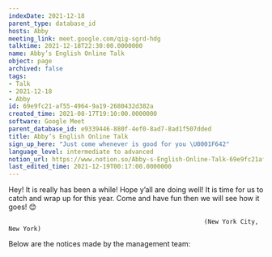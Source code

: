 ```yaml
---
indexDate: 2021-12-18
parent_type: database_id
hosts: Abby
meeting_link: meet.google.com/qig-sgrd-hdg
talktime: 2021-12-18T22:30:00.0000000
name: Abby’s English Online Talk
object: page
archived: false
tags:
- Talk
- 2021-12-18
- Abby
id: 69e9fc21-af55-4964-9a19-2680432d382a
created_time: 2021-08-17T19:10:00.0000000
software: Google Meet
parent_database_id: e9339446-880f-4ef0-8ad7-8ad1f507dded
title: Abby’s English Online Talk
sign_up_here: "Just come whenever is good for you \U0001F642"
language_level: intermediate to advanced
notion_url: https://www.notion.so/Abby-s-English-Online-Talk-69e9fc21af5549649a192680432d382a
last_edited_time: 2021-12-19T00:17:00.0000000
---
```


Hey! It is really has been a while! Hope y’all are doing well! It is time for us to catch and wrap up for this year. Come and have fun then we will see how it goes! 😊



                                                          (New York City, New York)



Below are the notices made by the management team:


